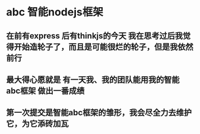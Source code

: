 # abc 智能nodejs框架

## 在前有express 后有thinkjs的今天 我在思考过后我觉得开始造轮子了，而且是可能很烂的轮子，但是我依然前行

## 最大得心愿就是 有一天我、我的团队能用我的智能abc框架 做出一番成绩

## 第一次提交是智能abc框架的雏形，我会尽全力去维护它，为它添砖加瓦

